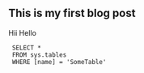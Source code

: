 ## This is my first blog post


Hii 
Hello 


```tsql
 SELECT *
 FROM sys.tables
 WHERE [name] = 'SomeTable'
 ```
